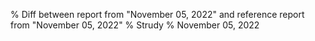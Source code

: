 % Diff between report from "November 05, 2022" and reference report from "November 05, 2022"
% Strudy
% November 05, 2022



